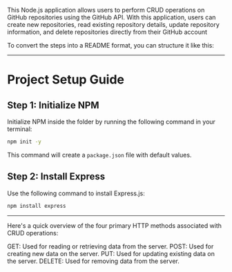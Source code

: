 This Node.js application allows users to perform CRUD operations on GitHub repositories using the GitHub API. With this application, users can create new repositories, read existing repository details, update repository information, and delete repositories directly from their GitHub account


To convert the steps into a README format, you can structure it like this:

---

# Project Setup Guide

## Step 1: Initialize NPM

Initialize NPM inside the folder by running the following command in your terminal:

```bash
npm init -y
```

This command will create a `package.json` file with default values.

## Step 2: Install Express

Use the following command to install Express.js:

```bash
npm install express
```

---



Here's a quick overview of the four primary HTTP methods associated with CRUD operations:

GET: Used for reading or retrieving data from the server.
POST: Used for creating new data on the server.
PUT: Used for updating existing data on the server.
DELETE: Used for removing data from the server.